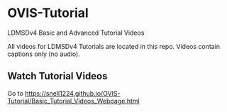 # OVIS-Tutorial
LDMSDv4 Basic and Advanced Tutorial Videos 

All videos for LDMSDv4 Tutorials are located in this repo. Videos contain captions only (no audio). 

## Watch Tutorial Videos
Go to https://snell1224.github.io/OVIS-Tutorial/Basic_Tutorial_Videos_Webpage.html

